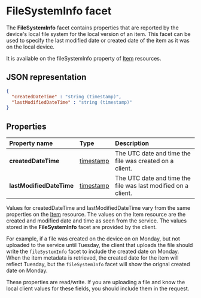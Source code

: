 # FileSystemInfo facet

The **FileSystemInfo** facet contains properties that are reported by the
device's local file system for the local version of an item. This facet can be
used to specify the last modified date or created date of the item as it was on
the local device.

It is available on the fileSystemInfo property of [Item][item-resource]
resources.

## JSON representation

<!-- { "blockType": "resource", "@odata.type": "oneDrive.fileSystemInfo" } -->
```json
{
  "createdDateTime" : "string (timestamp)",
  "lastModifiedDateTime" : "string (timestamp)"
}
```

## Properties

| Property name            | Type                      | Description                                                   |
|:-------------------------|:--------------------------|:--------------------------------------------------------------|
| **createdDateTime**      | [timestamp](timestamp.md) | The UTC date and time the file was created on a client.       |
| **lastModifiedDateTime** | [timestamp](timestamp.md) | The UTC date and time the file was last modified on a client. |

Values for createdDateTime and lastModifiedDateTime vary from the same
properties on the [Item][item-resource] resource. The values on the Item
resource are the created and modified date and time as seen from the service.
The values stored in the **FileSystemInfo** facet are provided by the client.

For example, if a file was created on the device on on Monday, but not uploaded
to the service until Tuesday, the client that uploads the file should write the
`fileSystemInfo` facet to include the created date on Monday. When the item
metadata is retrieved, the created date for the item will reflect Tuesday, but
the `fileSystemInfo` facet will show the orignal created date on Monday.

These properties are read/write. If you are uploading a file and know the
local client values for these fields, you should include them in the request.

[item-resource]: ../resources/item.md

<!-- {
  "type": "#page.annotation",
  "description": "The fileSystemInfo facet provides information about date created and modified by clients.",
  "keywords": "fileSystemInfo,client,system info,onedrive",
  "section": "documentation"
} -->

